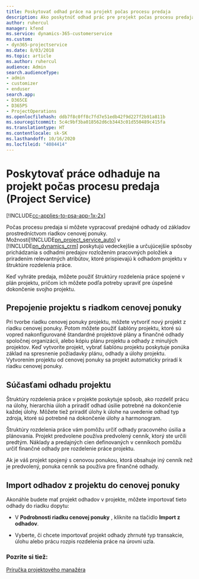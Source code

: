 ```yaml
---
title: Poskytovať odhad práce na projekt počas procesu predaja
description: Ako poskytnúť odhad prác pre projekt počas procesu predaja v Project Service
author: ruhercul
manager: kfend
ms.service: dynamics-365-customerservice
ms.custom:
- dyn365-projectservice
ms.date: 8/03/2018
ms.topic: article
ms.author: ruhercul
audience: Admin
search.audienceType:
- admin
- customizer
- enduser
search.app:
- D365CE
- D365PS
- ProjectOperations
ms.openlocfilehash: ddb7f8c0ff8c7fd7e51edb42f9d227f2b91a811b
ms.sourcegitcommit: 5c4c9bf3ba018562d6cb3443c01d550489c415fa
ms.translationtype: HT
ms.contentlocale: sk-SK
ms.lasthandoff: 10/16/2020
ms.locfileid: "4084414"
---
```

# <a name="provide-work-estimates-for-a-project-during-the-sales-process-project-service"></a>Poskytovať práce odhaduje na projekt počas procesu predaja (Project Service)

[!INCLUDE[cc-applies-to-psa-app-1x-2x](../includes/cc-applies-to-psa-app-1x-2x.md)]

Počas procesu predaja si môžete vypracovať predajné odhady od základov prostredníctvom riadkov cenovej ponuky. Možnosti[!INCLUDE[pn_project_service_auto](../includes/pn-project-service-auto.md)] v [!INCLUDE[pn_dynamics_crm](../includes/pn-dynamics-crm.md)] poskytujú vedeckejšie a určujúcejšie spôsoby prichádzania s odhadmi predajov rozložením pracovných položiek a priradením relevantných atribútov, ktoré prispievajú k odhadom projektu v štruktúre rozdelenia práce.  
  
 Keď vyhráte predaja, môžete použiť štruktúry rozdelenia práce spojené v plán projektu, pričom ich môžete podľa potreby upraviť pre úspešné dokončenie svojho projektu.  
  
## <a name="link-a-project-to-a-quote-line"></a>Prepojenie projektu s riadkom cenovej ponuky  
 Pri tvorbe riadku cenovej ponuky projektu, môžete vytvoriť nový projekt z riadku cenovej ponuky. Potom môžete použiť šablóny projektu, ktoré sú vopred nakonfigurované štandardné projektové plány a finančné odhady spoločnej organizácii, alebo kópiu plánu projektu a odhady z minulých projektov. Keď vytvoríte projekt, vybrať šablónu projektu poskytuje ponúka základ na spresnenie požiadavky plánu, odhady a úlohy projektu. Vytvorením projektu od cenovej ponuky sa projekt automaticky priradí k riadku cenovej ponuky.  
  
## <a name="project-estimate-components"></a>Súčasťami odhadu projektu  
 Štruktúry rozdelenia práce v projekte poskytuje spôsob, ako rozdeliť prácu na úlohy, hierarchia úloh a priradiť odhad úsilie potrebné na dokončenie každej úlohy. Môžete tiež priradiť úlohy k úlohe na uvedenie odhad typ zdroja, ktoré sú potrebné na dokončenie úlohy a harmonogram.  
  
 Štruktúry rozdelenia práce vám pomôžu určiť odhady pracovného úsilia a plánovania. Projekt predvolene používa predvolený cenník, ktorý ste určili predtým. Náklady a predajných cien definovaných v cenníkoch pomôžu určiť finančné odhady pre rozdelenie práce projektu.  
  
 Ak je váš projekt spojený s cenovou ponukou, ktorá obsahuje iný cenník než je predvolený, ponuka cenník sa používa pre finančné odhady.  
  
## <a name="import-estimates-from-a-project-into-a-quote"></a>Import odhadov z projektu do cenovej ponuky  
 Akonáhle budete mať projekt odhadov v projekte, môžete importovať tieto odhady do riadku dopytu:  
  
-   V **Podrobnosti riadku cenovej ponuky** , kliknite na tlačidlo **Import z odhadov**. 

-   Vyberte, či chcete importovať projekt odhady zhrnuté typ transakcie, úlohu alebo prácu rozpis rozdelenia práce na úrovni uzla.  
  
### <a name="see-also"></a>Pozrite si tiež:  
 [Príručka projektového manažéra](../psa/project-manager-guide.md)
